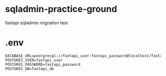 # sqladmin-practice-ground
fastapi sqladmin migration test

# .env
```
DATABASE_URL=postgresql://fastapi_user:fastapi_password@localhost/fastapi_db
POSTGRES_USER=fastapi_user
POSTGRES_PASSWORD=fastapi_password
POSTGRES_DB=fastapi_db
```